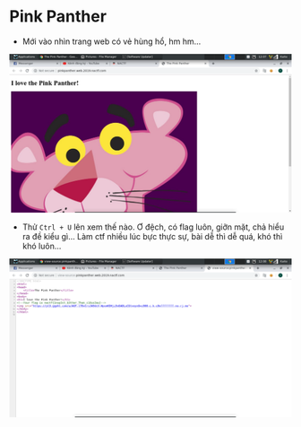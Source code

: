 # Pink Panther

- Mới vào nhìn trang web có vẻ hùng hổ, hm hm...

![home](image/pink1.png)

- Thử `Ctrl + U` lên xem thế nào. Ơ đệch, có flag luôn, giỡn mặt, chả hiểu ra đề kiểu gì... Làm ctf nhiều lúc bực thực sự, bài dễ thì dễ quá, khó thì khó luôn...

![flag](image/pink2.png)
